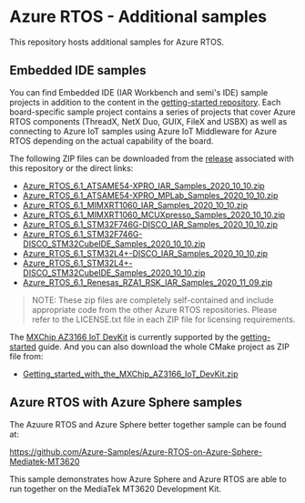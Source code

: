 # Azure RTOS - Additional samples

This repository hosts additional samples for Azure RTOS.

## Embedded IDE samples

You can find Embedded IDE (IAR Workbench and semi's IDE) sample projects in addition to the content in the [getting-started repository](https://github.com/azure-rtos/getting-started). Each board-specific sample project contains a series of projects that cover Azure RTOS components (ThreadX, NetX Duo, GUIX, FileX and USBX) as well as connecting to Azure IoT samples using Azure IoT Middleware for Azure RTOS depending on the actual capability of the board.

The following ZIP files can be downloaded from the [release](https://github.com/azure-rtos/samples/releases) associated with this repository or the direct links:

* [Azure_RTOS_6.1_ATSAME54-XPRO_IAR_Samples_2020_10_10.zip
](https://github.com/azure-rtos/samples/releases/download/v6.1_rel/Azure_RTOS_6.1_ATSAME54-XPRO_IAR_Samples_2020_10_10.zip)
* [Azure_RTOS_6.1_ATSAME54-XPRO_MPLab_Samples_2020_10_10.zip
](https://github.com/azure-rtos/samples/releases/download/v6.1_rel/Azure_RTOS_6.1_ATSAME54-XPRO_MPLab_Samples_2020_10_10.zip)
* [Azure_RTOS_6.1_MIMXRT1060_IAR_Samples_2020_10_10.zip
](https://github.com/azure-rtos/samples/releases/download/v6.1_rel/Azure_RTOS_6.1_MIMXRT1060_IAR_Samples_2020_10_10.zip)
* [Azure_RTOS_6.1_MIMXRT1060_MCUXpresso_Samples_2020_10_10.zip
](https://github.com/azure-rtos/samples/releases/download/v6.1_rel/Azure_RTOS_6.1_MIMXRT1060_MCUXpresso_Samples_2020_10_10.zip)
* [Azure_RTOS_6.1_STM32F746G-DISCO_IAR_Samples_2020_10_10.zip
](https://github.com/azure-rtos/samples/releases/download/v6.1_rel/Azure_RTOS_6.1_STM32F746G-DISCO_IAR_Samples_2020_10_10.zip)
* [Azure_RTOS_6.1_STM32F746G-DISCO_STM32CubeIDE_Samples_2020_10_10.zip
](https://github.com/azure-rtos/samples/releases/download/v6.1_rel/Azure_RTOS_6.1_STM32F746G-DISCO_STM32CubeIDE_Samples_2020_10_10.zip)
* [Azure_RTOS_6.1_STM32L4+-DISCO_IAR_Samples_2020_10_10.zip
](https://github.com/azure-rtos/samples/releases/download/v6.1_rel/Azure_RTOS_6.1_STM32L4+-DISCO_IAR_Samples_2020_10_10.zip)
* [Azure_RTOS_6.1_STM32L4+-DISCO_STM32CubeIDE_Samples_2020_10_10.zip
](https://github.com/azure-rtos/samples/releases/download/v6.1_rel/Azure_RTOS_6.1_STM32L4+-DISCO_STM32CubeIDE_Samples_2020_10_10.zip)
* [Azure_RTOS_6.1_Renesas_RZA1_RSK_IAR_Samples_2020_11_09.zip](https://github.com/azure-rtos/samples/releases/download/v6.1_rel/Azure_RTOS_6.1_Renesas_RZA1_RSK_IAR_Samples_2020_11_09.zip)
> NOTE: These zip files are completely self-contained and include appropriate code from the other Azure RTOS repositories. Please refer to the LICENSE.txt file in each ZIP file for licensing requirements.

The [MXChip AZ3166 IoT DevKit](https://aka.ms/iot-devkit) is currently supported by the [getting-started](https://github.com/azure-rtos/getting-started/tree/master/MXChip/AZ3166) guide. And you can also download the whole CMake project as ZIP file from:

* [Getting_started_with_the_MXChip_AZ3166_IoT_DevKit.zip
](https://github.com/azure-rtos/getting-started/releases/download/183899/Getting_started_with_the_MXChip_AZ3166_IoT_DevKit.zip)

## Azure RTOS with Azure Sphere samples

The Azuure RTOS and Azure Sphere better together sample can be found at:

https://github.com/Azure-Samples/Azure-RTOS-on-Azure-Sphere-Mediatek-MT3620

This sample demonstrates how Azure Sphere and Azure RTOS are able to run together on the MediaTek MT3620 Development Kit.
